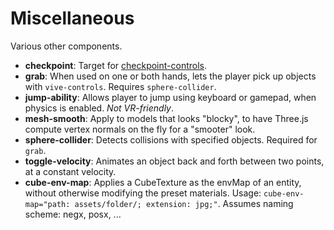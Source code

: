 # Miscellaneous

Various other components.

- **checkpoint**: Target for [checkpoint-controls](/src/controls/checkpoint-controls.js).
- **grab**: When used on one or both hands, lets the player pick up objects with `vive-controls`. Requires `sphere-collider`.
- **jump-ability**: Allows player to jump using keyboard or gamepad, when physics is enabled. *Not VR-friendly*.
- **mesh-smooth**: Apply to models that looks "blocky", to have Three.js compute vertex normals on the fly for a "smooter" look.
- **sphere-collider**: Detects collisions with specified objects. Required for `grab`.
- **toggle-velocity**: Animates an object back and forth between two points, at a constant velocity.
- **cube-env-map**: Applies a CubeTexture as the envMap of an entity, without otherwise modifying the preset materials. Usage: `cube-env-map="path: assets/folder/; extension: jpg;"`. Assumes naming scheme: negx, posx, ...
